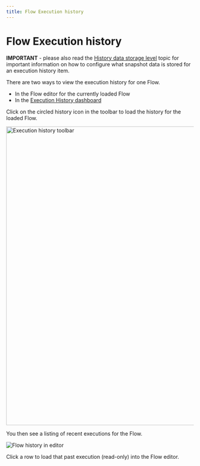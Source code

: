 ```yaml
---
title: Flow Execution history
---
```


# Flow Execution history

**IMPORTANT** - please also read the [History data storage level](/user-guide/History-data-storage-levels) topic for important information on how to configure what snapshot data is stored for an execution history item.

There are two ways to view the execution history for one Flow.

- In the Flow editor for the currently loaded Flow
- In the [Execution History dashboard](/user-guide/Monitoring)

Click on the circled history icon in the toolbar to load the history for the loaded Flow.

<img src="/img/flows/execution-history/history-toolbar.png" alt="Execution history toolbar" width="800" />

You then see a listing of recent executions for the Flow.

![Flow history in editor](/img/flows/execution-history/history-flow.png)

Click a row to load that past execution (read-only) into the Flow editor. 
